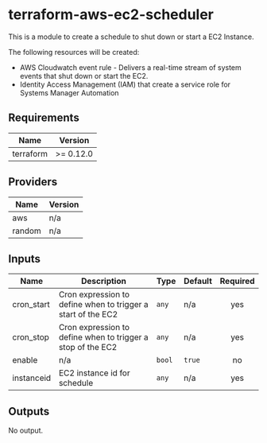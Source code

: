 # terraform-aws-ec2-scheduler

This is a module to create a schedule to shut down or start a EC2 Instance.

The following resources will be created:
 - AWS Cloudwatch event rule - Delivers a real-time stream of system events that shut down or start the EC2.
 - Identity Access Management (IAM) that create a service role for Systems Manager Automation

<!--- BEGIN_TF_DOCS --->

## Requirements

| Name | Version |
|------|---------|
| terraform | >= 0.12.0 |

## Providers

| Name | Version |
|------|---------|
| aws | n/a |
| random | n/a |

## Inputs

| Name | Description | Type | Default | Required |
|------|-------------|------|---------|:--------:|
| cron\_start | Cron expression to define when to trigger a start of the EC2 | `any` | n/a | yes |
| cron\_stop | Cron expression to define when to trigger a stop of the EC2 | `any` | n/a | yes |
| enable | n/a | `bool` | `true` | no |
| instanceid | EC2 instance id for schedule | `any` | n/a | yes |

## Outputs

No output.

<!--- END_TF_DOCS --->
